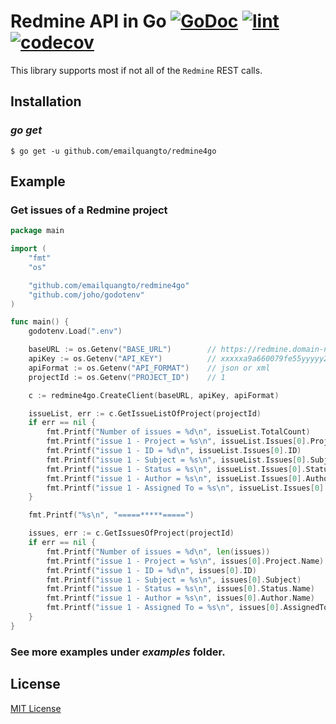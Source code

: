Redmine API in Go [![GoDoc](https://godoc.org/github.com/emailquangto/redmine4go?status.svg)](https://godoc.org/github.com/emailquangto/redmine4go) [![lint](https://github.com/emailquangto/redmine4go/workflows/golangci-lint/badge.svg?branch=master)](https://github.com/emailquangto/redmine4go/actions?query=workflow%3A%22golangci-lint%22)
[![codecov](https://codecov.io/gh/emailquangto/redmine4go/branch/master/graph/badge.svg)](https://codecov.io/gh/emailquangto/redmine4go)
===============

This library supports most if not all of the `Redmine` REST calls.


## Installation

### *go get*

    $ go get -u github.com/emailquangto/redmine4go

## Example

### Get issues of a Redmine project

```go
package main

import (
	"fmt"
	"os"

	"github.com/emailquangto/redmine4go"
	"github.com/joho/godotenv"
)

func main() {
	godotenv.Load(".env")

	baseURL := os.Getenv("BASE_URL")        // https://redmine.domain-name.com
	apiKey := os.Getenv("API_KEY")          // xxxxxa9a660079fe55yyyyy22979c9fa015xxxxx
	apiFormat := os.Getenv("API_FORMAT")    // json or xml
	projectId := os.Getenv("PROJECT_ID")    // 1

	c := redmine4go.CreateClient(baseURL, apiKey, apiFormat)

	issueList, err := c.GetIssueListOfProject(projectId)
	if err == nil {
		fmt.Printf("Number of issues = %d\n", issueList.TotalCount)
		fmt.Printf("issue 1 - Project = %s\n", issueList.Issues[0].Project.Name)
		fmt.Printf("issue 1 - ID = %d\n", issueList.Issues[0].ID)
		fmt.Printf("issue 1 - Subject = %s\n", issueList.Issues[0].Subject)
		fmt.Printf("issue 1 - Status = %s\n", issueList.Issues[0].Status.Name)
		fmt.Printf("issue 1 - Author = %s\n", issueList.Issues[0].Author.Name)
		fmt.Printf("issue 1 - Assigned To = %s\n", issueList.Issues[0].AssignedTo.Name)
	}

	fmt.Printf("%s\n", "=====*****=====")

	issues, err := c.GetIssuesOfProject(projectId)
	if err == nil {
		fmt.Printf("Number of issues = %d\n", len(issues))
		fmt.Printf("issue 1 - Project = %s\n", issues[0].Project.Name)
		fmt.Printf("issue 1 - ID = %d\n", issues[0].ID)
		fmt.Printf("issue 1 - Subject = %s\n", issues[0].Subject)
		fmt.Printf("issue 1 - Status = %s\n", issues[0].Status.Name)
		fmt.Printf("issue 1 - Author = %s\n", issues[0].Author.Name)
		fmt.Printf("issue 1 - Assigned To = %s\n", issues[0].AssignedTo.Name)
	}
}
```

### See more examples under _examples_ folder.


## License

[MIT License](https://github.com/emailquangto/redmine4go/blob/master/LICENSE)